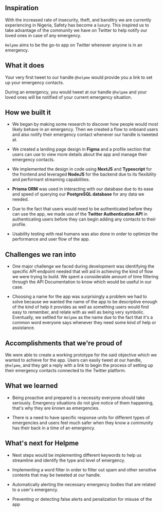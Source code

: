 ## Inspiration

With the increased rate of insecurity, theft, and banditry we are currently experiencing in Nigeria, Safety has become a luxury. This inspired us to take advantage of the community we have on Twitter to help notify our loved ones in case of any emergency.

`Helpme` aims to be the go-to app on Twitter whenever anyone is in an emergency.

## What it does

Your very first tweet to our handle `@helpme` would provide you a link to set up your emergency contacts.

During an emergency, you would tweet at our handle `@helpme` and your loved ones will be notified of your current emergency situation.

## How we built it

- We began by making some research to discover how people would most likely behave in an emergency. Then we created a flow to onboard users and also notify their emergency contact whenever our handle is tweeted at.

- We created a landing page design in **Figma** and a profile section that users can use to view more details about the app and manage their emergency contacts.

- We implemented the design in code using **NextJS** and **Typescript** for the frontend and leveraged **NodeJS** for the backend due to its flexibility and performant streaming capabilities.

- **Prisma ORM** was used in interacting with our database due to its ease and speed of querying our **PostgreSQL database** for any data we needed.

- Due to the fact that users would need to be authenticated before they can use the app, we made use of the **Twitter Authentication API** in authenticating users before they can begin adding any contacts to their profile.

- Usability testing with real humans was also done in order to optimize the performance and user flow of the app.

## Challenges we ran into

- One major challenge we faced during development was identifying the specific API endpoint needed that will aid in achieving the kind of flow we were trying to build. We spent a considerable amount of time filtering through the API Documentation to know which would be useful in our case.

- Choosing a name for the app was surprisingly a problem we had to solve because we wanted the name of the app to be descriptive enough of the kind of help it provides as well as something users would find easy to remember, and relate with as well as being very symbolic. Eventually, we settled for `Helpme` as the name due to the fact that it's a common word everyone says whenever they need some kind of help or assistance.

## Accomplishments that we're proud of

We were able to create a working prototype for the said objective which we wanted to achieve for the app. Users can easily tweet at our handle, `@helpme`, and they get a reply with a link to begin the process of setting up their emergency contacts connected to the Twitter platform.

## What we learned

- Being proactive and prepared is a necessity everyone should take seriously. Emergency situations do not give notice of them happening, that's why they are known as emergencies.

- There is a need to have specific response units for different types of emergencies and users feel much safer when they know a community has their back in a time of an emergency.

## What's next for Helpme

- Next steps would be implementing different keywords to help us streamline and identify the type and level of emergency.

- Implementing a word filter in order to filter out spam and other sensitive contents that may be tweeted at our handle.

- Automatically alerting the necessary emergency bodies that are related to a user's emergency.

- Preventing or detecting false alerts and penalization for misuse of the app
